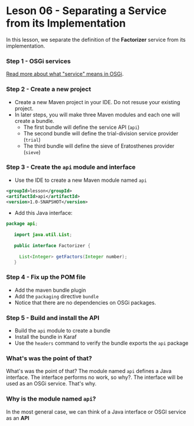 # Leson 06 - Separating a Service from its Implementation
In this lesson, we separate the definition of the **Factorizer** service from its implementation.

### Step 1 - OSGi services
[Read more about what "service" means in OSGi](service-and-interface.md).

### Step 2 - Create a new project
* Create a new Maven project in your IDE. Do not resuse your existing project.
* In later steps, you will make three Maven modules and each one will create a bundle.
  * The first bundle will define the service API (`api`)
  * The second bundle will define the trial-division service provider (`trial`)
  * The third bundle will define the  sieve of Eratosthenes provider (`sieve`)

### Step 3 - Create the `api` module and interface
 * Use the IDE to create a new Maven module named `api`
 
 ```xml
<groupId>lesson</groupId>
<artifactId>api</artifactId>
<version>1.0-SNAPSHOT</version>
```
 
* Add this Java interface:
 
 ```java
 package api;
    
    import java.util.List;
    
    public interface Factorizer {
    
      List<Integer> getFactors(Integer number);
    }
 ```
 
 ### Step 4 - Fix up the POM file
 * Add the maven bundle plugin
 * Add the `packaging` directive `bundle`
 * Notice that there are no dependencies on OSGi packages.
 
 ### Step 5 - Build and install the API
 * Build the `api` module to create a bundle
 * Install the bundle in Karaf
 * Use the `headers` command to verify the bundle exports the `api` package

  ### What's was the point of that?
 What's was the point of that? The module named `api` defines a Java interface. The interface 
 performs no work, so why?. The interface will be used as an OSGi service. That's why.
 
 ### Why is the module named `api`?
 In the  most general case, we can think of a Java interface or OSGI service as an **API**
 